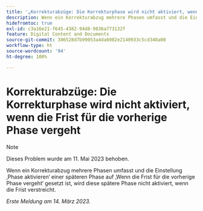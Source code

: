 ```yaml
---
title: '„Korrekturabzüge: Die Korrekturphase wird nicht aktiviert, wenn die Frist für die vorherige Phase vergeht“'
description: Wenn ein Korrekturabzug mehrere Phasen umfasst und die Einstellung „Phase aktivieren“ in einer späteren Phase auf „Wenn die Frist für die vorherige Phase vergeht“ gesetzt ist, wird diese spätere Phase nicht aktiviert, wenn die Frist verstreicht.
hidefromtoc: true
exl-id: c3a16e21-f645-4382-94d8-9836a773132f
feature: Digital Content and Documents
source-git-commit: 386528d7b99053a4da6982e2140933c5cd348a08
workflow-type: ht
source-wordcount: '94'
ht-degree: 100%

---
```


# Korrekturabzüge: Die Korrekturphase wird nicht aktiviert, wenn die Frist für die vorherige Phase vergeht

<!--This article is on the WF and WFP TOC-->

>[!NOTE]
>
>Dieses Problem wurde am 11. Mai 2023 behoben.

Wenn ein Korrekturabzug mehrere Phasen umfasst und die Einstellung ‚Phase aktivieren‘ einer späteren Phase auf ‚Wenn die Frist für die vorherige Phase vergeht‘ gesetzt ist, wird diese spätere Phase nicht aktiviert, wenn die Frist verstreicht.

_Erste Meldung am 14. März 2023._
